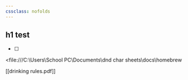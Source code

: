 ```yaml
---
cssclass: nofolds
---
```


## h1 test

- [ ]
<file:///C:\Users\School PC\Documents\dnd char sheets\docs\homebrew

[[drinking rules.pdf]]
